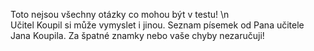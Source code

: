 Toto nejsou všechny otázky co mohou být v testu! \n\
Učitel Koupil si může vymyslet i jinou.
Seznam písemek od Pana učitele Jana Koupila. 
Za špatné znamky nebo vaše chyby nezaručuji!
